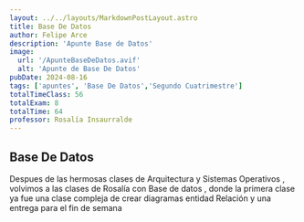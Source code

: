 ```yaml
---
layout: ../../layouts/MarkdownPostLayout.astro
title: Base De Datos
author: Felipe Arce
description: 'Apunte Base de Datos'
image:
  url: '/ApunteBaseDeDatos.avif'
  alt: 'Apunte de Base De Datos'
pubDate: 2024-08-16
tags: ['apuntes', 'Base De Datos','Segundo Cuatrimestre']
totalTimeClass: 56
totalExam: 8
totalTime: 64
professor: Rosalía Insaurralde 
---
```


## Base De Datos

Despues de las hermosas clases de Arquitectura y Sistemas Operativos , volvimos a las clases de Rosalía con Base de datos , donde la primera clase ya fue una clase compleja de crear diagramas entidad Relación y una entrega para el fin de semana